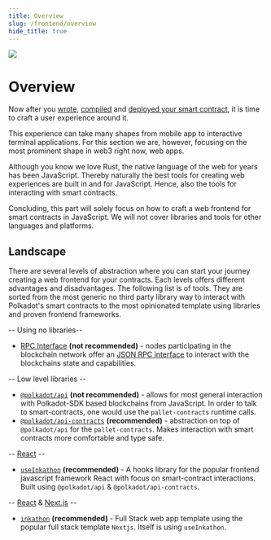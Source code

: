 ```yaml
---
title: Overview
slug: /frontend/overview
hide_title: true
---
```


<img src="/img/title/storage.svg" className="titlePic" />

# Overview

Now after you [wrote](/getting-started/creating-an-ink-project), [compiled](/getting-started/building-your-contract) and [deployed your smart contract](/getting-started/deploy-your-contract), it is time to craft a user experience around it.

This experience can take many shapes from mobile app to interactive terminal applications. For this section we are, however, focusing on the most prominent shape in web3 right now, web apps.

Although you know we love Rust, the native language of the web for years has been JavaScript. Thereby naturally the best tools for creating web experiences are built in and for JavaScript. Hence, also the tools for interacting with smart contracts.

Concluding, this part will solely focus on how to craft a web frontend for smart contracts in JavaScript. We will not cover libraries and tools for other languages and platforms.

## Landscape

There are several levels of abstraction where you can start your journey creating a web frontend for your contracts. Each levels offers different advantages and disadvantages. The following list is of tools. They are sorted from the most generic no third party library way to interact with Polkadot's smart contracts to the most opinionated template using libraries and proven frontend frameworks.

-- Using no libraries--
+ [RPC Interface](https://wiki.polkadot.network/docs/build-node-interaction) **(not recommended)** - nodes participating in the blockchain network offer an [JSON RPC interface](https://www.jsonrpc.org/) to interact with the blockchains state and capabilities.

-- Low level libraries --
- [`@polkadot/api`](https://polkadot.js.org/docs/api) **(not recommended)** - allows for most general interaction with Polkadot-SDK based blockchains from JavaScript. In order to talk to smart-contracts, one would use the `pallet-contracts` runtime calls.
- [`@polkadot/api-contracts`](https://polkadot.js.org/docs/api-contract) **(recommended)** - abstraction on top of `@polkadot/api` for the `pallet-contracts`. Makes interaction with smart contracts more comfortable and type safe.

-- [React](https://react.dev/) --
- [`useInkathon`](https://github.com/scio-labs/use-inkathon) **(recommended)** - A hooks library for the popular frontend javascript framework React with focus on smart-contract interactions. Built using `@polkadot/api` & `@polkadot/api-contracts`.

-- [React](https://react.dev/) & [Next.js](https://nextjs.org/) --
- [`inkathon`](https://github.com/scio-labs/inkathon) **(recommended)** - Full Stack web app template using the popular full stack template `Nextjs`. Itself is using `useInkathon`.
